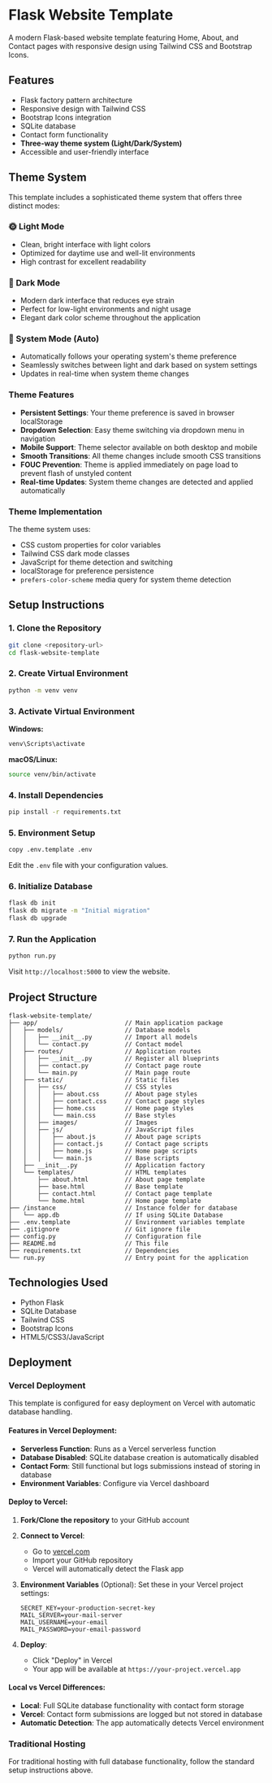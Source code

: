 # Flask Website Template

A modern Flask-based website template featuring Home, About, and Contact pages with responsive design using Tailwind CSS and Bootstrap Icons.

## Features

- Flask factory pattern architecture
- Responsive design with Tailwind CSS
- Bootstrap Icons integration
- SQLite database
- Contact form functionality
- **Three-way theme system (Light/Dark/System)**
- Accessible and user-friendly interface

## Theme System

This template includes a sophisticated theme system that offers three distinct modes:

### 🌞 Light Mode
- Clean, bright interface with light colors
- Optimized for daytime use and well-lit environments
- High contrast for excellent readability

### 🌙 Dark Mode
- Modern dark interface that reduces eye strain
- Perfect for low-light environments and night usage
- Elegant dark color scheme throughout the application

### 🔄 System Mode (Auto)
- Automatically follows your operating system's theme preference
- Seamlessly switches between light and dark based on system settings
- Updates in real-time when system theme changes

### Theme Features
- **Persistent Settings**: Your theme preference is saved in browser localStorage
- **Dropdown Selection**: Easy theme switching via dropdown menu in navigation
- **Mobile Support**: Theme selector available on both desktop and mobile
- **Smooth Transitions**: All theme changes include smooth CSS transitions
- **FOUC Prevention**: Theme is applied immediately on page load to prevent flash of unstyled content
- **Real-time Updates**: System theme changes are detected and applied automatically

### Theme Implementation
The theme system uses:
- CSS custom properties for color variables
- Tailwind CSS dark mode classes
- JavaScript for theme detection and switching
- localStorage for preference persistence
- `prefers-color-scheme` media query for system theme detection

## Setup Instructions

### 1. Clone the Repository
```bash
git clone <repository-url>
cd flask-website-template
```

### 2. Create Virtual Environment
```bash
python -m venv venv
```

### 3. Activate Virtual Environment
**Windows:**
```bash
venv\Scripts\activate
```

**macOS/Linux:**
```bash
source venv/bin/activate
```

### 4. Install Dependencies
```bash
pip install -r requirements.txt
```

### 5. Environment Setup
```bash
copy .env.template .env
```
Edit the `.env` file with your configuration values.

### 6. Initialize Database
```bash
flask db init
flask db migrate -m "Initial migration"
flask db upgrade
```

### 7. Run the Application
```bash
python run.py
```

Visit `http://localhost:5000` to view the website.

## Project Structure

```
flask-website-template/
├── app/                        // Main application package
│   ├── models/                 // Database models
│   │   ├── __init__.py         // Import all models
│   │   └── contact.py          // Contact model
│   ├── routes/                 // Application routes
│   │   ├── __init__.py         // Register all blueprints
│   │   ├── contact.py          // Contact page route
│   │   └── main.py             // Main page route
│   ├── static/                 // Static files
│   │   ├── css/                // CSS styles
│   │   │   ├── about.css       // About page styles
│   │   │   ├── contact.css     // Contact page styles
│   │   │   ├── home.css        // Home page styles
│   │   │   └── main.css        // Base styles
│   │   ├── images/             // Images
│   │   ├── js/                 // JavaScript files
│   │   │   ├── about.js        // About page scripts
│   │   │   ├── contact.js      // Contact page scripts
│   │   │   ├── home.js         // Home page scripts
│   │   │   └── main.js         // Base scripts
│   ├── __init__.py             // Application factory
│   └── templates/              // HTML templates
│       ├── about.html          // About page template
│       ├── base.html           // Base template
│       ├── contact.html        // Contact page template
│       └── home.html           // Home page template
├── /instance                   // Instance folder for database
│   └── app.db                  // If using SQLite Database
├── .env.template               // Environment variables template
├── .gitignore                  // Git ignore file
├── config.py                   // Configuration file
├── README.md                   // This file
├── requirements.txt            // Dependencies
└── run.py                      // Entry point for the application
```

## Technologies Used

- Python Flask
- SQLite Database
- Tailwind CSS
- Bootstrap Icons
- HTML5/CSS3/JavaScript

## Deployment

### Vercel Deployment

This template is configured for easy deployment on Vercel with automatic database handling.

#### Features in Vercel Deployment:
- **Serverless Function**: Runs as a Vercel serverless function
- **Database Disabled**: SQLite database creation is automatically disabled
- **Contact Form**: Still functional but logs submissions instead of storing in database
- **Environment Variables**: Configure via Vercel dashboard

#### Deploy to Vercel:

1. **Fork/Clone the repository** to your GitHub account

2. **Connect to Vercel**:
   - Go to [vercel.com](https://vercel.com)
   - Import your GitHub repository
   - Vercel will automatically detect the Flask app

3. **Environment Variables** (Optional):
   Set these in your Vercel project settings:
   ```
   SECRET_KEY=your-production-secret-key
   MAIL_SERVER=your-mail-server
   MAIL_USERNAME=your-email
   MAIL_PASSWORD=your-email-password
   ```

4. **Deploy**:
   - Click "Deploy" in Vercel
   - Your app will be available at `https://your-project.vercel.app`

#### Local vs Vercel Differences:
- **Local**: Full SQLite database functionality with contact form storage
- **Vercel**: Contact form submissions are logged but not stored in database
- **Automatic Detection**: The app automatically detects Vercel environment

### Traditional Hosting

For traditional hosting with full database functionality, follow the standard setup instructions above.